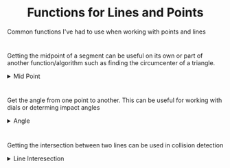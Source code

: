 <h1 align="center">Functions for Lines and Points</h1>

<p>Common functions I've had to use when working with points and lines</p>
<h1></h1>

<p>Getting the midpoint of a segment can be useful on its own or part of another function/algorithm such as finding the circumcenter of a triangle.</p>

<details>  
  <summary>Mid Point</summary>
   
  ```java
  /**
   * getting the mid point between two points
   *
   * @param {PVector}   a      first point
   * @param {PVector}   b      second point
   * @return a point between a and b
   */
  PVector midpoint(PVector a, PVector b) {
    float x = (a.x + b.x) / 2;
    float y = (a.y + b.y) / 2;
    return new PVector(x, y);
  }
 ```
  <p> You can also get the mid point using Lerp by passing in 0.5 for t or any value along the segement given t.</p>
  
  ```java
  /**
   * getting the mid point between two points
   *
   * @param {PVector}   a      first point
   * @param {PVector}   b      second point
   * @param {float}     t      amount between 0.0 and 1.0
   * @return a point between a and b given t
   */
  PVector midLerp(PVector a, PVector b, float t) {
    float x = lerp(a.x, b.x, t);
    float y = lerp(a.y, b.y, t);
    return new PVector(x, y);
  }
 ```
</details>

<h1></h1>
<p>Get the angle from one point to another. This can be useful for working with dials or determing impact angles</p>

<details>  
  <summary>Angle</summary>
   
  ```java
  /**
   * get the angle between two points
   *
   * @param {PVector}   a      first point
   * @param {PVector}   b      second second
   * @return the angle in radians from a to b
   */
  float getAngle(PVector a, PVector b) {
    return atan2(b.y - a.y, b.x - a.x);
  }
 ```
</details>

<h1></h1>
<p>Getting the intersection between two lines can be used in collision detection</p>

<details>  
  <summary>Line Interesection</summary>
   
  ```java
  /**
   * find intersection of line. No bound checking
   *
   * @param {PVector}   a      first point
   * @param {PVector}   b      second point
   * @param {PVector}   c      third point
   * @param {PVector}   d      fourth point
   * @return point of intersecion or Float.MAX_VALUE if parallel
   */
  PVector intersectionLines(PVector a, PVector b, PVector c, PVector d) {
    PVector result;

    // line ab in standard form Ax + Bx = c;
    float a1 = b.y - a.y;
    float b1 = a.x - b.x;
    float c1 = (a1 * a.x) + (b1 * a.y);

    // line cd in standard form Ax + Bx = c;
    float a2 = d.y - c.y;
    float b2 = c.x - d.x;
    float c2 = (a2 * c.x) + (b2 * c.y);

    // check for unique solution
    float determinant = (a1 * b2) - (a2 * b1);

    // no unique solutions meaning the lines are parallel
    if(determinant == 0) {    
      result = new PVector(Float.MAX_VALUE, Float.MAX_VALUE);

    // a unique solution is possible
    } else {
      float dx = (b2 * c1) - (b1 * c2);
      float dy = (a1 * c2) - (a2 * c1);
      float x = dx / determinant;
      float y = dy / determinant;
      result = new PVector(x, y);   
    } 

    return result;
  }
 ```
  
  <p>If boundary checking is necessary</p>
  
 ```java
  /**
   * find intersection of line with bound checking
   *
   * @param {PVector}   a      first point
   * @param {PVector}   b      second point
   * @param {PVector}   c      third point
   * @param {PVector}   d      fourth point
   * @return point of intersecion or Float.MAX_VALUE if parallel
   *         or Float.MAX_VALUE if parallel if outside of line segement
   */
  PVector intersectionLines(PVector a, PVector b, PVector c, PVector d) {
    PVector result;

    // line ab in standard form Ax + Bx = c;
    float a1 = b.y - a.y;
    float b1 = a.x - b.x;
    float c1 = (a1 * a.x) + (b1 * a.y);

    // line cd in standard form Ax + Bx = c;
    float a2 = d.y - c.y;
    float b2 = c.x - d.x;
    float c2 = (a2 * c.x) + (b2 * c.y);

    // check for unique solution
    float determinant = (a1 * b2) - (a2 * b1);

    // no unique solutions meaning the lines are parallel
    if(determinant == 0) {    
      result = new PVector(Float.MAX_VALUE, Float.MAX_VALUE);

    // a unique solution is possible
    } else {
      float dx = (b2 * c1) - (b1 * c2);
      float dy = (a1 * c2) - (a2 * c1);
      float x = dx / determinant;
      float y = dy / determinant;

      // bound checking along line segments
      if(x >= min(a.x, b.x) && x <= max(a.x, b.x) && 
         y >= min(a.y, b.y) && y <= max(a.y, b.y) &&
         x >= min(c.x, d.x) && x <= max(c.x, d.x) && 
         y >= min(c.y, d.y) && y <= max(c.y, d.y)) {
           result = new PVector(x, y); 
       } else {
         // outside of line segments
         result = new PVector(Float.MAX_VALUE, Float.MAX_VALUE);
       } 
    } 

    return result;
  }
 ```  
</details>





